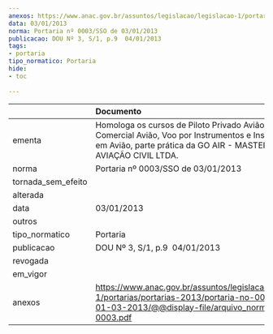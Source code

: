 ```yaml
---
anexos: https://www.anac.gov.br/assuntos/legislacao/legislacao-1/portarias/portarias-2013/portaria-no-0003-sso-de-01-03-2013/@@display-file/arquivo_norma/PA2013-0003.pdf
data: 03/01/2013
norma: Portaria nº 0003/SSO de 03/01/2013
publicacao: DOU Nº 3, S/1, p.9  04/01/2013
tags:
- portaria
tipo_normatico: Portaria
hide: 
- toc 
 
---
```


|                    | Documento                                                                                                                                                                            |
|:-------------------|:-------------------------------------------------------------------------------------------------------------------------------------------------------------------------------------|
| ementa             | Homologa os cursos de Piloto Privado Avião, Piloto Comercial Avião, Voo por Instrumentos e Instrutor de Voo em Avião, parte prática da GO AIR - MASTER ESCOLA DE AVIAÇÃO CIVIL LTDA. |
| norma              | Portaria nº 0003/SSO de 03/01/2013                                                                                                                                                   |
| tornada_sem_efeito |                                                                                                                                                                                      |
| alterada           |                                                                                                                                                                                      |
| data               | 03/01/2013                                                                                                                                                                           |
| outros             |                                                                                                                                                                                      |
| tipo_normatico     | Portaria                                                                                                                                                                             |
| publicacao         | DOU Nº 3, S/1, p.9  04/01/2013                                                                                                                                                       |
| revogada           |                                                                                                                                                                                      |
| em_vigor           |                                                                                                                                                                                      |
| anexos             | https://www.anac.gov.br/assuntos/legislacao/legislacao-1/portarias/portarias-2013/portaria-no-0003-sso-de-01-03-2013/@@display-file/arquivo_norma/PA2013-0003.pdf                    |